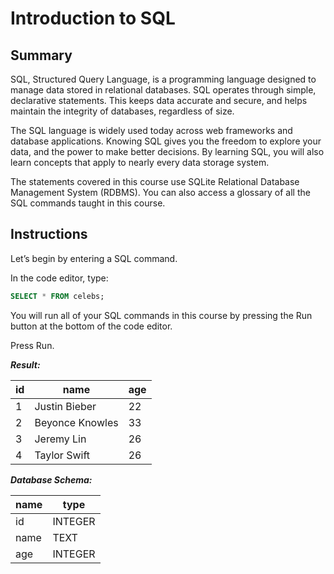 # Introduction to SQL

## Summary

SQL, Structured Query Language, is a programming language designed to manage data stored in relational databases. SQL operates through simple, declarative statements. This keeps data accurate and secure, and helps maintain the integrity of databases, regardless of size.

The SQL language is widely used today across web frameworks and database applications. Knowing SQL gives you the freedom to explore your data, and the power to make better decisions. By learning SQL, you will also learn concepts that apply to nearly every data storage system.

The statements covered in this course use SQLite Relational Database Management System (RDBMS). You can also access a glossary of all the SQL commands taught in this course.

## Instructions

Let’s begin by entering a SQL command.

In the code editor, type:

```sql
SELECT * FROM celebs;
```

You will run all of your SQL commands in this course by pressing the Run button at the bottom of the code editor.

Press Run.

**_Result:_**

| id  | name            | age |
| --- | --------------- | --- |
| 1   | Justin Bieber   | 22  |
| 2   | Beyonce Knowles | 33  |
| 3   | Jeremy Lin      | 26  |
| 4   | Taylor Swift    | 26  |

**_Database Schema:_**

| name | type    |
| ---- | ------- |
| id   | INTEGER |
| name | TEXT    |
| age  | INTEGER |
